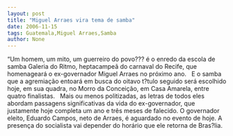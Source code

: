 ```yaml
---
layout: post
title: "Miguel Arraes vira tema de samba"
date: 2006-11-15
tags: Guatemala,Miguel Arraes,Samba
author: None
---
```


“Um homem, um mito, um guerreiro do povo??? é o enredo da escola de samba Galeria do Ritmo, heptacampeã do carnaval do Recife, que homenageará o ex-governador Miguel Arraes no próximo ano. 
&nbsp;
E o samba que a agremiação entoará em busca do oitavo t?tulo seguido será escolhido hoje, em sua quadra, no Morro da Conceição, em Casa Amarela, entre quatro finalistas.&nbsp;&nbsp;
Mais ou menos politizadas, as letras de todos eles abordam passagens significativas da vida do ex-governador, que justamente hoje completa um ano e três meses de falecido. 
O governador eleito, Eduardo Campos, neto de Arraes, é aguardado no evento de hoje. A presença do socialista vai depender do horário que ele&nbsp;retorna de Bras?lia. &nbsp; 